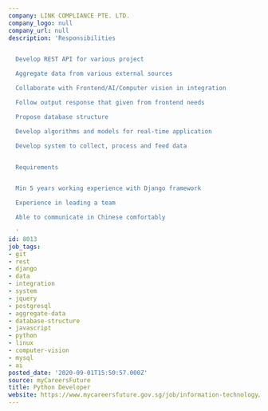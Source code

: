 ```yaml
---
company: LINK COMPLIANCE PTE. LTD.
company_logo: null
company_url: null
description: 'Responsibilities


  Develop REST API for various project

  Aggregate data from various external sources

  Collaborate with Frontend/AI/Computer vision in integration

  Follow output response that given from frontend needs

  Propose database structure

  Develop algorithms and models for real-time application

  Develop system to collect, process and feed data


  Requirements


  Min 5 years working experience with Django framework

  Experience in leading a team

  Able to communicate in Chinese comfortably

  '
id: 8013
job_tags:
- git
- rest
- django
- data
- integration
- system
- jquery
- postgresql
- aggregate-data
- database-structure
- javascript
- python
- linux
- computer-vision
- mysql
- ai
posted_date: '2020-09-01T15:50:57.000Z'
source: myCareersFuture
title: Python Developer
website: https://www.mycareersfuture.gov.sg/job/information-technology/python-developer-link-compliance-9b789b1b15301de2861d62877fb415b3
---
```

